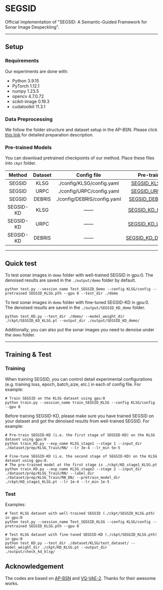 # SEGSID

Official implementation of "SEGSID: A Semantic-Guided Framework for Sonar Image Despeckling".


---

## Setup

### Requirements

Our experiments are done with:  

- Python 3.9.15
- PyTorch 1.12.1
- numpy 1.23.5
- opencv 4.7.0.72
- scikit-image 0.19.3
- cudatoolkit 11.3.1


### Data Preprocessing
We follow the folder structure and dataset setup in the AP-BSN. Please click [this link](https://github.com/wooseoklee4/AP-BSN#directory) for detailed preparation description.


### Pre-trained Models

You can download pretrained checkpoints of our method. Place these files into `ckpt` folder.

| Method |      Dataset   |      Config file                | Pre-trained |
| :----: | :------------: | :-----------------------------: | :---------: |
| SEGSID |       KLSG     |     ./config/KLSG/config.yaml   | [SEGSID_KLSG.pth](https://drive.google.com/file/d/1WKaCIIJtu4STz5yeHebEb5PoEOFh_7zD/view?usp=drive_link) |
| SEGSID |       URPC     |     ./config/URPC/config.yaml   | [SEGSID_URPC.pth](https://drive.google.com/file/d/1-EvWVIduPLvA0SppzAGO9SCgvykjhTiT/view?usp=drive_link) |
| SEGSID |       DEBRIS   |   ./config/DEBRIS/config.yaml   | [SEGSID_DEBRIS.pth](https://drive.google.com/file/d/1VUSan8gN3KBJluHOOXKZpj0sky03Pzyz/view?usp=drive_link) |
| SEGSID-KD |       KLSG   |    ——                          | [SEGSID_KD_KLSG.pt](https://drive.google.com/file/d/18kPl34PGY1ap0eMjp-bf1bBf_12ZwPSw/view?usp=drive_link) |
| SEGSID-KD |       URPC   |    ——                          | [SEGSID_KD_URPC.pt](https://drive.google.com/file/d/1LnqZbhNdhtvtutnHigAMgACqKFDnBPeT/view?usp=drive_link) |
| SEGSID-KD |     DEBRIS   |   ——                           | [SEGSID_KD_DEBRIS.pt](https://drive.google.com/file/d/12R--_MLvTgHGqvm_PMHG00OByOK4uT09/view?usp=drive_link) |



---

## Quick test

To test sonar images in `demo` folder with well-trained SEGSID in gpu:0. The denoised results are saved in the `./output/demo` folder by default.
```
python test.py --session_name Test_SEGSID_Demo --config KLSG/config --pretrained SEGSID_KLSG.pth --gpu 0 --test_dir ./demo
```

To test sonar images in `demo` folder with fine-tuned SEGSID-KD in gpu:0. The denoised results are saved in the `./output/SEGSID_KD_demo` folder.
```
python test_KD.py --test_dir ./demo/ --model_weight_dir ./ckpt/SEGSID_KD_KLSG.pt --output_dir ./output/SEGSID_KD_demo/
```

Additionally, you can also put the sonar images you need to denoise under the `demo` folder.




---

## Training & Test

### Training 

When training SEGSID, you can control detail experimental configurations (e.g. training loss, epoch, batch_size, etc.) in each of config file. For example:

```
# Train SEGSID on the KLSG dataset using gpu:0
python train.py --session_name train_SEGSID_KLSG --config KLSG/config --gpu 0
```

Before training SEGSID-KD, please make sure you have trained SEGSID on your dataset and got the denoised results from well-trained SEGSID. For example:

```
# Pre-train SEGSID-KD (i.e. the first stage of SEGSID-KD) on the KLSG dataset using gpu:0
python train_KD.py --exp_name KLSG_stage1 --stage 1 --input_dir ./dataset/prep/KLSG_Train/RN/ --lr 3e-4 --lr_min 5e-5

# Fine-tune SEGSID-KD (i.e. the second stage of SEGSID-KD) on the KLSG dataset using gpu:0. 
# The pre-trained model at the first stage is ./ckpt/KD_stage1_KLSG.pt 
python train_KD.py --exp_name KLSG_stage2 --stage 2 --input_dir ./dataset/prep/KLSG_Train/RN/ --label_dir ./dataset/prep/KLSG_Train/RN_DN/ --pretrain_model_dir ./ckpt/KD_stage1_KLSG.pt --lr 1e-4 --lr_min 1e-5
```


### Test


Examples:

```
# Test KLSG dataset with well-trained SEGSID (./ckpt/SEGSID_KLSG.pth) in gpu:0
python test.py --session_name Test_SEGSID_KLSG --config KLSG/config --pretrained SEGSID_KLSG.pth --gpu 0

# Test KLSG dataset with fine-tuned SEGSID-KD (./ckpt/SEGSID_KLSG.pth) in gpu:0
python test_KD.py --test_dir ./dataset/KLSG/test_dataset/ --model_weight_dir ./ckpt/KD_KLSG.pt --output_dir ./output/check_kd_klsg/
```



## Acknowledgement

The codes are based on [AP-BSN](https://github.com/wooseoklee4/AP-BSN) and [VQ-VAE-2](https://github.com/rosinality/vq-vae-2-pytorch). Thanks for their awesome works.


